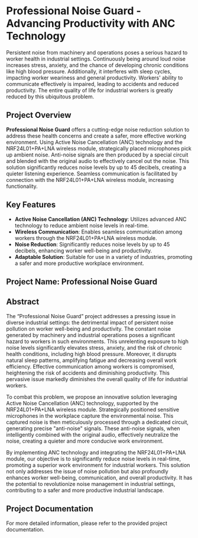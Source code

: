 # Professional Noise Guard - Advancing Productivity with ANC Technology

Persistent noise from machinery and operations poses a serious hazard to worker health in industrial settings. Continuously being around loud noise increases stress, anxiety, and the chance of developing chronic conditions like high blood pressure. Additionally, it interferes with sleep cycles, impacting worker weariness and general productivity. Workers' ability to communicate effectively is impaired, leading to accidents and reduced productivity. The entire quality of life for industrial workers is greatly reduced by this ubiquitous problem.

## Project Overview

**Professional Noise Guard** offers a cutting-edge noise reduction solution to address these health concerns and create a safer, more effective working environment. Using Active Noise Cancellation (ANC) technology and the NRF24L01+PA+LNA wireless module, strategically placed microphones pick up ambient noise. Anti-noise signals are then produced by a special circuit and blended with the original audio to effectively cancel out the noise. This solution significantly reduces noise levels by up to 45 decibels, creating a quieter listening experience. Seamless communication is facilitated by connection with the NRF24L01+PA+LNA wireless module, increasing functionality. 

## Key Features

- **Active Noise Cancellation (ANC) Technology**: Utilizes advanced ANC technology to reduce ambient noise levels in real-time.
- **Wireless Communication**: Enables seamless communication among workers through the NRF24L01+PA+LNA wireless module.
- **Noise Reduction**: Significantly reduces noise levels by up to 45 decibels, enhancing worker well-being and productivity.
- **Adaptable Solution**: Suitable for use in a variety of industries, promoting a safer and more productive workplace environment.

## Project Name: Professional Noise Guard

## Abstract

The “Professional Noise Guard” project addresses a pressing issue in diverse industrial settings: the detrimental impact of persistent noise pollution on worker well-being and productivity. The constant noise generated by machinery and industrial operations poses a significant hazard to workers in such environments. This unrelenting exposure to high noise levels significantly elevates stress, anxiety, and the risk of chronic health conditions, including high blood pressure. Moreover, it disrupts natural sleep patterns, amplifying fatigue and decreasing overall work efficiency. Effective communication among workers is compromised, heightening the risk of accidents and diminishing productivity. This pervasive issue markedly diminishes the overall quality of life for industrial workers.

To combat this problem, we propose an innovative solution leveraging Active Noise Cancellation (ANC) technology, supported by the NRF24L01+PA+LNA wireless module. Strategically positioned sensitive microphones in the workplace capture the environmental noise. This captured noise is then meticulously processed through a dedicated circuit, generating precise "anti-noise" signals. These anti-noise signals, when intelligently combined with the original audio, effectively neutralize the noise, creating a quieter and more conducive work environment.

By implementing ANC technology and integrating the NRF24L01+PA+LNA module, our objective is to significantly reduce noise levels in real-time, promoting a superior work environment for industrial workers. This solution not only addresses the issue of noise pollution but also profoundly enhances worker well-being, communication, and overall productivity. It has the potential to revolutionize noise management in industrial settings, contributing to a safer and more productive industrial landscape.

## Project Documentation

For more detailed information, please refer to the provided project documentation.
